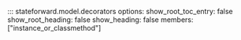 ::: stateforward.model.decorators
    options:
      show_root_toc_entry: false
      show_root_heading: false
      show_heading: false
      members: ["instance_or_classmethod"]
